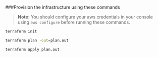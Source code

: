 ###Provision the infrastructure using these commands

> **Note:** You should configure your aws credentials in your console using `aws configure` before running these commands.

```bash
terraform init

terraform plan -out=plan.out

terraform apply plan.out
```
